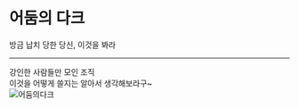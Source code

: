 # 어둠의 다크
방금 납치 당한 당신, 이것을 봐라

-----

강인한 사람들만 모인 조직<br>
이것을 어떻게 쓸지는 알아서 생각해보라구~
<br>
![어둠의다크](https://user-images.githubusercontent.com/116845911/230536890-c63bdbc7-8095-4396-9a2c-977f02fb270a.png)
